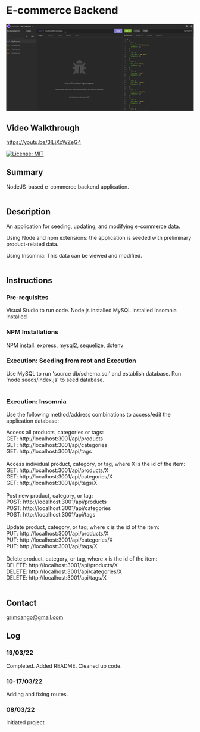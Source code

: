 # E-commerce Backend

![alt text](assets/sample.jpg)

## Video Walkthrough
https://youtu.be/3lLjXxWZeG4

[![License: MIT](https://img.shields.io/badge/License-MIT-yellow.svg)](https://opensource.org/licenses/MIT)


## Summary
NodeJS-based e-commerce backend application. 
<Br><Br>

## Description 
An application for seeding, updating, and modifying e-commerce data. 

Using Node and npm extensions: the application is seeded with preliminary product-related data. 

Using Insomnia: This data can be viewed and modified.
<Br><Br>

## Instructions

### Pre-requisites
Visual Studio to run code. 
Node.js installed
MySQL installed
Insomnia installed
<Br>

### NPM Installations
NPM install: express, mysql2, sequelize, dotenv
<Br>

### Execution: Seeding from root and Execution
Use MySQL to run 'source db/schema.sql' and establish database. 
Run 'node seeds/index.js' to seed database.   
<Br>

### Execution: Insomnia
Use the following method/address combinations to access/edit the application database:

Access all products, categories or tags:<Br>
GET: http://localhost:3001/api/products<Br>
GET: http://localhost:3001/api/categories<Br>
GET: http://localhost:3001/api/tags<Br>
<Br>
Access individual product, category, or tag, where X is the id of the item:<Br>
GET: http://localhost:3001/api/products/X<Br>
GET: http://localhost:3001/api/categories/X<Br>
GET: http://localhost:3001/api/tags/X<Br>
<Br>
Post new product, category, or tag:<Br>
POST: http://localhost:3001/api/products<Br>
POST: http://localhost:3001/api/categories<Br>
POST: http://localhost:3001/api/tags<Br>
<Br>
Update product, category, or tag, where x is the id of the item:<Br>
PUT: http://localhost:3001/api/products/X<Br>
PUT: http://localhost:3001/api/categories/X<Br>
PUT: http://localhost:3001/api/tags/X<Br>
<Br>
Delete product, category, or tag, where x is the id of the item:<Br>
DELETE: http://localhost:3001/api/products/X<Br>
DELETE: http://localhost:3001/api/categories/X<Br>
DELETE: http://localhost:3001/api/tags/X<Br>
<Br>


## Contact
grimdango@gmail.com
<Br>
## Log 

### 19/03/22
Completed. Added README. Cleaned up code. 

### 10-17/03/22
Adding and fixing routes.

### 08/03/22
Initiated project

   

